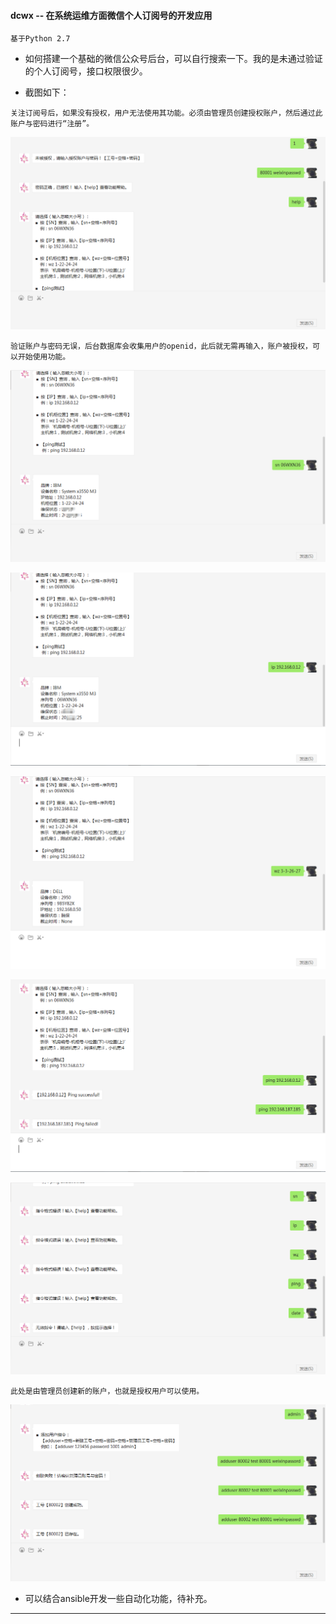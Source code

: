 #### **dcwx -- 在系统运维方面微信个人订阅号的开发应用**

``` 
基于Python 2.7
```

- 如何搭建一个基础的微信公众号后台，可以自行搜索一下。我的是未通过验证的个人订阅号，接口权限很少。


- 截图如下：

```
关注订阅号后，如果没有授权，用户无法使用其功能。必须由管理员创建授权账户，然后通过此账户与密码进行“注册”。
```

![image](https://github.com/dayerong/dcwx/blob/master/png-1.png?raw=true)

```
验证账户与密码无误，后台数据库会收集用户的openid，此后就无需再输入，账户被授权，可以开始使用功能。
```
![image](https://github.com/dayerong/dcwx/blob/master/png-2.png?raw=true)

![image](https://github.com/dayerong/dcwx/blob/master/png-3.png?raw=true)

![image](https://github.com/dayerong/dcwx/blob/master/png-4.png?raw=true)

![image](https://github.com/dayerong/dcwx/blob/master/png-5.png?raw=true)

![image](https://github.com/dayerong/dcwx/blob/master/png-6.png?raw=true)

```
此处是由管理员创建新的账户，也就是授权用户可以使用。
```
![image](https://github.com/dayerong/dcwx/blob/master/png-7.png?raw=true)


- 可以结合ansible开发一些自动化功能，待补充。

---